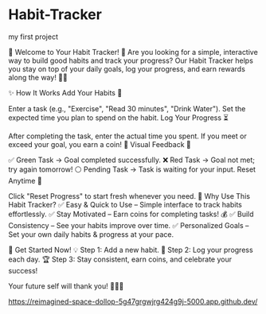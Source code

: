 # Habit-Tracker
my first project

🌟 Welcome to Your Habit Tracker! 🚀
Are you looking for a simple, interactive way to build good habits and track your progress? Our Habit Tracker helps you stay on top of your daily goals, log your progress, and earn rewards along the way! 🎯🎉

✨ How It Works
Add Your Habits 📝

Enter a task (e.g., "Exercise", "Read 30 minutes", "Drink Water").
Set the expected time you plan to spend on the habit.
Log Your Progress ⏳

After completing the task, enter the actual time you spent.
If you meet or exceed your goal, you earn a coin! 🏅
Visual Feedback 🎨

✅ Green Task → Goal completed successfully.
❌ Red Task → Goal not met; try again tomorrow!
⚪ Pending Task → Task is waiting for your input.
Reset Anytime 🔄

Click "Reset Progress" to start fresh whenever you need.
🌟 Why Use This Habit Tracker?
✅ Easy & Quick to Use – Simple interface to track habits effortlessly.
✅ Stay Motivated – Earn coins for completing tasks! 💰
✅ Build Consistency – See your habits improve over time.
✅ Personalized Goals – Set your own daily habits & progress at your pace.

🚀 Get Started Now!
💡 Step 1: Add a new habit.
📌 Step 2: Log your progress each day.
🏆 Step 3: Stay consistent, earn coins, and celebrate your success!

Your future self will thank you! 🎯💪🔥

https://reimagined-space-dollop-5g47grgwjrg424g9j-5000.app.github.dev/
